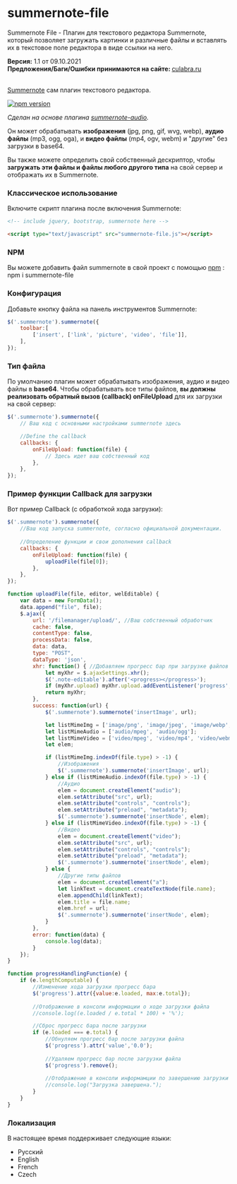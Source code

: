 # summernote-file

Summernote File - Плагин для текстового редактора Summernote, который позволяет загружать картинки и различные файлы и вставлять их в текстовое поле редактора в виде ссылки на него. 

<b>Версия:</b> 1.1 от 09.10.2021<br>
<b>Предложения/Баги/Ошибки принимаются на сайте: </b> [culabra.ru](https://culabra.ru/)<br><br>



[Summernote](https://summernote.org/) сам плагин текстового редактора.

[![npm version](https://badge.fury.io/js/summernote-file.svg)](https://badge.fury.io/js/summernote-file)

_Сделан на основе плагина [summernote-audio](https://github.com/taalendigitaal/summernote-audio)._

Он может обрабатывать **изображения** (jpg, png, gif, wvg, webp), **аудио файлы** (mp3, ogg, oga), и **видео файлы** (mp4, ogv, webm) и "другие" без загрузки в base64.

Вы также можете определить свой собственный дескриптор, чтобы  **загружать эти файлы и файлы любого другого типа** на свой сервер и отображать их в Summernote.

### Классическое использование

Включите скрипт плагина после включения Summernote:

```html
<!-- include jquery, bootstrap, summernote here -->

<script type="text/javascript" src="summernote-file.js"></script>
```

### NPM

Вы можете добавить файл summernote в свой проект с помощью [npm](https://www.npmjs.com/) : npm i summernote-file


### Конфигурация

Добавьте кнопку файла на панель инструментов Summernote:

```javascript
$('.summernote').summernote({
    toolbar:[
        ['insert', ['link', 'picture', 'video', 'file']],
    ],
});
```

### Тип файла

По умолчанию плагин может обрабатывать изображения, аудио и видео файлы в **base64**. 
Чтобы обрабатывать все типы файлов, **вы должны реализовать обратный вызов (callback) onFileUpload** для их загрузки на свой сервер:


```javascript
$('.summernote').summernote({
    // Ваш код с основными настройками summernote здесь

    //Define the callback
    callbacks: {
        onFileUpload: function(file) {
            // Здесь идет ваш собственный код 
        },
    },
});
```

### Пример функции Callback для загрузки 

Вот пример Callback (с обработкой хода загрузки):


```javascript
$('.summernote').summernote({
    //Ваш код запуска summernote, согласно официальной документации.
    
    //Определение функции и свои дополнения callback
    callbacks: {
        onFileUpload: function(file) {
            uploadFile(file[0]);
        },
    },
});

function uploadFile(file, editor, welEditable) {
    var data = new FormData();
    data.append("file", file);
    $.ajax({
        url: '/filemanager/upload/', //Ваш собственный обработчик
        cache: false,
        contentType: false,
        processData: false,
        data: data,
        type: "POST",
		dataType: 'json',
		xhr: function() { //Добавляем прогресс бар при загрузке файлов
            let myXhr = $.ajaxSettings.xhr();
			$('.note-editable').after('<progress></progress>');
            if (myXhr.upload) myXhr.upload.addEventListener('progress', progressHandlingFunction, false);
            return myXhr;
        },
        success: function(url) {
			$('.summernote').summernote('insertImage', url);

			let listMimeImg = ['image/png', 'image/jpeg', 'image/webp', 'image/gif', 'image/svg'];
			let listMimeAudio = ['audio/mpeg', 'audio/ogg'];
			let listMimeVideo = ['video/mpeg', 'video/mp4', 'video/webm'];
			let elem;

			if (listMimeImg.indexOf(file.type) > -1) {
				//Изображения
				$('.summernote').summernote('insertImage', url);
			} else if (listMimeAudio.indexOf(file.type) > -1) {
				//Аудио
				elem = document.createElement("audio");
				elem.setAttribute("src", url);
				elem.setAttribute("controls", "controls");
				elem.setAttribute("preload", "metadata");
				$('.summernote').summernote('insertNode', elem);
			} else if (listMimeVideo.indexOf(file.type) > -1) {
				//Видео
				elem = document.createElement("video");
				elem.setAttribute("src", url);
				elem.setAttribute("controls", "controls");
				elem.setAttribute("preload", "metadata");
				$('.summernote').summernote('insertNode', elem);
			} else {
				//Другие типы файлов
				elem = document.createElement("a");
				let linkText = document.createTextNode(file.name);
				elem.appendChild(linkText);
				elem.title = file.name;
				elem.href = url;
				$('.summernote').summernote('insertNode', elem);
			}
		},
        error: function(data) {
            console.log(data);
        }
    });
}

function progressHandlingFunction(e) {
    if (e.lengthComputable) {
        //Изменение хода загрузки прогресс бара
		$('progress').attr({value:e.loaded, max:e.total});
    
        //Отображение в консоли информации о ходе загрузки файла
        //console.log((e.loaded / e.total * 100) + '%');

        //Сброс прогресс бара после загрузки
        if (e.loaded === e.total) {
            //Обнуляем прогресс бар после загрузки файла
			$('progress').attr('value','0.0');
    
            //Удаляем прогресс бар после загрузки файла
			$('progress').remove();
    
            //Отображение в консоли информамции по завершению загрузки
            //console.log("Загрузка завершена.");
        }
    }
}

```

### Локализация

В настоящее время поддерживает следующие языки:
* Русский
* English
* French
* Czech
